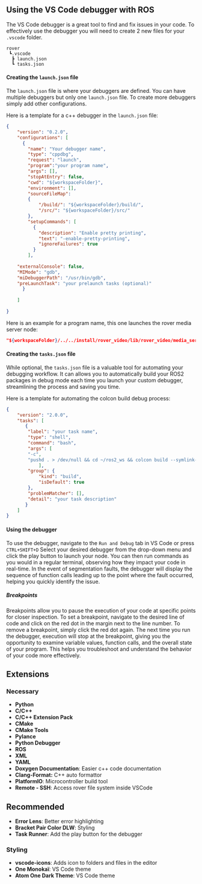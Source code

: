 ## Using the VS Code debugger with ROS

The VS Code debugger is a great tool to find and fix issues in your code. To effectively use the debugger you will need to create 2 new files for your `.vscode` folder.

```
rover 
 ┗.vscode  
  ┣ launch.json  
  ┗ tasks.json
```
#### Creating the `launch.json` file
The `launch.json` file is where your debuggers are defined. You can have multiple debuggers but only one `launch.json` file. To create more debuggers simply add other configurations.

Here is a template for a c++ debugger in the `launch.json` file:
```JSON
{
	"version": "0.2.0",
	"configurations": [
	  {
		"name": "Your debugger name",
		"type": "cppdbg",
		"request": "launch",		
		"program":"your program name",
		"args": [],
		"stopAtEntry": false,
		"cwd": "${workspaceFolder}",
		"environment": [],
		"sourceFileMap": 
		{
			"/build/": "${workspaceFolder}/build/",
			"/src/": "${workspaceFolder}/src/"
		},
		"setupCommands": [
		  {
			"description": "Enable pretty printing",
			"text": "-enable-pretty-printing",
			"ignoreFailures": true
		  }
		],
	
	"externalConsole": false,
	"MIMode": "gdb",
	"miDebuggerPath": "/usr/bin/gdb",
	"preLaunchTask": "your prelaunch tasks (optional)"
	  }
	
	]
	
}
```

Here is an example for a program name, this one launches the rover media server node:
```json  
"${workspaceFolder}/../../install/rover_video/lib/rover_video/media_server"
```

#### Creating the `tasks.json` file
While optional, the `tasks.json` file is a valuable tool for automating your debugging workflow. It can allows you to automatically build your ROS2 packages in debug mode each time you launch your custom debugger, streamlining the process and saving you time.

Here is a template for automating the colcon build debug process:
```JSON
{
	"version": "2.0.0",
	"tasks": [
	   {
		"label": "your task name",
		"type": "shell",
		"command": "bash",
		"args": [
		"-c",
		"pushd . > /dev/null && cd ~/ros2_ws && colcon build --symlink-install --cmake-args -DCMAKE_BUILD_TYPE=Debug && source ~/.bashrc && popd > /dev/null"
			],
		"group": {
			"kind": "build",
			"isDefault": true
		},
		"problemMatcher": [],
		"detail": "your task description"
	   }
	]
}
```

#### Using the debugger
To use the debugger, navigate to the `Run and Debug` tab in VS Code or press `CTRL+SHIFT+D`
Select your desired debugger from the drop-down menu and click the play button to launch your node. You can then run commands as you would in a regular terminal, observing how they impact your code in real-time. In the event of segmentation faults, the debugger will display the sequence of function calls leading up to the point where the fault occurred, helping you quickly identify the issue.
##### Breakpoints
Breakpoints allow you to pause the execution of your code at specific points for closer inspection. To set a breakpoint, navigate to the desired line of code and click on the red dot in the margin next to the line number. To remove a breakpoint, simply click the red dot again. The next time you run the debugger, execution will stop at the breakpoint, giving you the opportunity to examine variable values, function calls, and the overall state of your program. This helps you troubleshoot and understand the behavior of your code more effectively.

## Extensions

### Necessary

- **Python**
- **C/C++**
- **C/C++ Extension Pack**
- **CMake**
- **CMake Tools**
- **Pylance**
- **Python Debugger**
- **ROS**
- **XML**
- **YAML**
- **Doxygen Documentation**: Easier c++ code documentation
- **Clang-Format:** C++ auto formattor
- **PlatformIO**: Microcontroller build tool
- **Remote - SSH**: Access rover file system inside VSCode

## Recommended

- **Error Lens**: Better error highlighting
- **Bracket Pair Color DLW**: Styling
- **Task Runner**: Add the play button for the debugger

### Styling

- **vscode-icons**: Adds icon to folders and files in the editor
- **One Monokaï**: VS Code theme
- **Atom One Dark Theme**: VS Code theme
